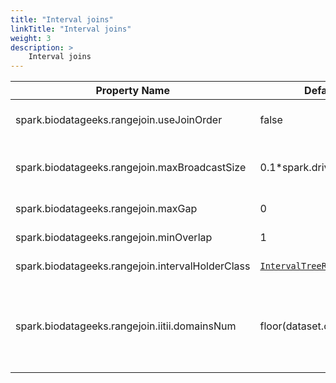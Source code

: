```yaml
---
title: "Interval joins"
linkTitle: "Interval joins"
weight: 3
description: >
    Interval joins
---
```


| Property Name                           | Default         | Meaning                                                                            |
|-----------------------------------------|-----------------|------------------------------------------------------------------------------------|
|spark.biodatageeks.rangejoin.useJoinOrder| false | Whether to always broadcast the right table of a join or to computer row counts and pick up the smaller one. |
|spark.biodatageeks.rangejoin.maxBroadcastSize| 0.1*spark.driver.memory| The maximum allowed size of the broadcasted intverval structure which is used by the SeQuiLa's optimizer to chose interval join [algorithm](http://biodatageeks.ii.pw.edu.pl/sequila/architecture/architecture.html#optimizations).|
|spark.biodatageeks.rangejoin.maxGap| 0 | The maximum gap between between regions |
|spark.biodatageeks.rangejoin.minOverlap| 1 | The minimal length of the overlap between regions |
|spark.biodatageeks.rangejoin.intervalHolderClass|[`IntervalTreeRedBlack`](https://github.com/biodatageeks/sequila/blob/master/src/main/scala/org/biodatageeks/sequila/rangejoins/methods/IntervalTree/IntervalTreeRedBlack.java)| [Pluggable](/sequila/docs/algorithms/join/#custom-interval-structure) mechanism for implementing custom interval structures.|
|spark.biodatageeks.rangejoin.iitii.domainsNum|floor(dataset.count/4880)| Parameter of the ImplicitIntervalTreeWithInterpolationIndex structure to explicitly provide number of domains that the dataset is divided into. It indicates the number of interpolation functions that are being used during intersection. |
